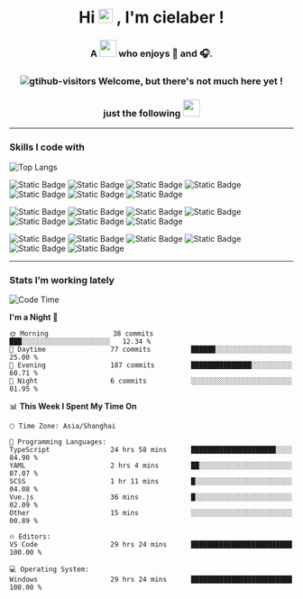 <div align="center">
  <h1>Hi <img src="https://media.giphy.com/media/hvRJCLFzcasrR4ia7z/giphy.gif" width="25px"> ,  I'm  cielaber ! </h1>
  <h3>A <img src="https://media.giphy.com/media/WUlplcMpOCEmTGBtBW/giphy.gif" width="30">  who enjoys 📸 and 🎧.</h3>
  <h3 valign="center"><img src="https://komarev.com/ghpvc/?username=cielaber&label=Visitor_number&color=brightgreen&style=flat&logo=github" alt="gtihub-visitors" />  Welcome, but there's not much here yet ! </h3>
  <h3>just the following <img src="https://emojis.slackmojis.com/emojis/images/1531849430/4246/blob-sunglasses.gif?1531849430" width="30"/></h3>
</div>

---

<!--
![Visitor Count](https://profile-counter.glitch.me/cielaber/count.svg)
![cielaber's GitHub stats](https://github-readme-stats.vercel.app/api?username=cielaber&show_icons=true&theme=tokyonight)
-->


### Skills I code with
![Top Langs](https://github-readme-stats.vercel.app/api/top-langs/?username=cielaber&layout=compact&theme=tokyonight)

![Static Badge](https://img.shields.io/badge/HTML-%23E34F26?logo=html5&logoColor=ffffff)
![Static Badge](https://img.shields.io/badge/CSS-1572B6?logo=css3&logoColor=ffffff)
![Static Badge](https://img.shields.io/badge/JavaScript-FFCA28?logo=javascript&logoColor=ffffff)
![Static Badge](https://img.shields.io/badge/TypeScript-%233178C6?logo=typescript&logoColor=ffffff)
![Static Badge](https://img.shields.io/badge/Node.js-%23339933?logo=nodedotjs&logoColor=ffffff)
![Static Badge](https://img.shields.io/badge/Electron-%2347848F?logo=electron&logoColor=ffffff)
![Static Badge](https://img.shields.io/badge/Koa-%2333333D?logo=koa&logoColor=ffffff)

![Static Badge](https://img.shields.io/badge/Golang-%2300ADD8?logo=go&logoColor=ffffff)
![Static Badge](https://img.shields.io/badge/MySQL-%234479A1?logo=mysql&logoColor=ffffff)
![Static Badge](https://img.shields.io/badge/Linux-%23FCC624?logo=linux&logoColor=000000)
![Static Badge](https://img.shields.io/badge/Docker-%232496ED?logo=docker&logoColor=ffffff)
![Static Badge](https://img.shields.io/badge/Nginx-%23009639?logo=nginx&logoColor=ffffff)
![Static Badge](https://img.shields.io/badge/S3-%23569A31?logo=amazons3&logoColor=ffffff)
![Static Badge](https://img.shields.io/badge/MQTT-%23660066?logo=mqtt&logoColor=ffffff)

![Static Badge](https://img.shields.io/badge/Vite-%236E9F18?logo=vite&logoColor=ffffff)
![Static Badge](https://img.shields.io/badge/Rollup-%23EC4A3F?logo=rollupdotjs&logoColor=ffffff)
![Static Badge](https://img.shields.io/badge/Echarts-%23AA344D?logo=apacheecharts&logoColor=ffffff)
![Static Badge](https://img.shields.io/badge/Git-%23F05032?logo=git&logoColor=ffffff)
![Static Badge](https://img.shields.io/badge/Less-%231D365D?logo=less&logoColor=ffffff)
![Static Badge](https://img.shields.io/badge/Sass-%23CC6699?logo=sass&logoColor=ffffff)

---

### Stats I’m working lately
<!--START_SECTION:waka-->
![Code Time](http://img.shields.io/badge/Code%20Time-1%2C161%20hrs%2034%20mins-blue)

**I'm a Night 🦉** 

```text
🌞 Morning                38 commits          ███░░░░░░░░░░░░░░░░░░░░░░   12.34 % 
🌆 Daytime                77 commits          ██████░░░░░░░░░░░░░░░░░░░   25.00 % 
🌃 Evening                187 commits         ███████████████░░░░░░░░░░   60.71 % 
🌙 Night                  6 commits           ░░░░░░░░░░░░░░░░░░░░░░░░░   01.95 % 
```


📊 **This Week I Spent My Time On** 

```text
🕑︎ Time Zone: Asia/Shanghai

💬 Programming Languages: 
TypeScript               24 hrs 58 mins      █████████████████████░░░░   84.90 % 
YAML                     2 hrs 4 mins        ██░░░░░░░░░░░░░░░░░░░░░░░   07.07 % 
SCSS                     1 hr 11 mins        █░░░░░░░░░░░░░░░░░░░░░░░░   04.08 % 
Vue.js                   36 mins             █░░░░░░░░░░░░░░░░░░░░░░░░   02.09 % 
Other                    15 mins             ░░░░░░░░░░░░░░░░░░░░░░░░░   00.89 % 

🔥 Editors: 
VS Code                  29 hrs 24 mins      █████████████████████████   100.00 % 

💻 Operating System: 
Windows                  29 hrs 24 mins      █████████████████████████   100.00 % 
```


<!--END_SECTION:waka-->

